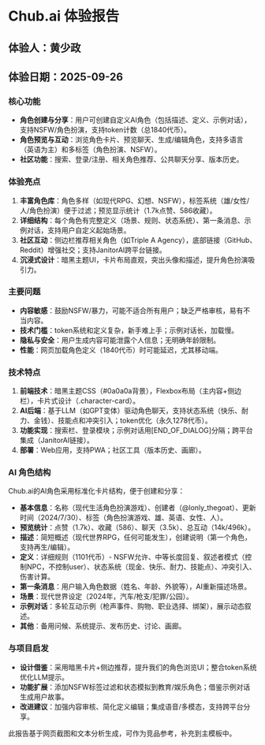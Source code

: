 # Chub.ai 体验报告

## 体验人：黄少政
## 体验日期：2025-09-26

### 核心功能
- **角色创建与分享**：用户可创建自定义AI角色（包括描述、定义、示例对话），支持NSFW/角色扮演，支持token计数（总1840代币）。
- **角色预览与互动**：浏览角色卡片、预览聊天、生成/编辑角色，支持多语言（英语为主）和多标签（角色扮演、NSFW）。
- **社区功能**：搜索、登录/注册、相关角色推荐、公共聊天分享、版本历史。

### 体验亮点
1. **丰富角色库**：角色多样（如现代RPG、幻想、NSFW），标签系统（雄/女性/人/角色扮演）便于过滤；预览显示统计（1.7k点赞、586收藏）。
2. **详细结构**：每个角色有完整定义（场景、规则、状态系统）、第一条消息、示例对话，支持用户自定义起始场景。
3. **社区互动**：侧边栏推荐相关角色（如Triple A Agency），底部链接（GitHub、Reddit）增强社交；支持JanitorAI跨平台链接。
4. **沉浸式设计**：暗黑主题UI，卡片布局直观，突出头像和描述，提升角色扮演吸引力。

### 主要问题
- **内容敏感**：鼓励NSFW/暴力，可能不适合所有用户；缺乏严格审核，易有不当内容。
- **技术门槛**：token系统和定义复杂，新手难上手；示例对话长，加载慢。
- **隐私与安全**：用户生成内容可能泄露个人信息；无明确年龄限制。
- **性能**：网页加载角色定义（1840代币）时可能延迟，尤其移动端。

### 技术特点
1. **前端技术**：暗黑主题CSS（#0a0a0a背景），Flexbox布局（主内容+侧边栏），卡片式设计（.character-card）。
2. **AI后端**：基于LLM（如GPT变体）驱动角色聊天，支持状态系统（快乐、耐力、金钱）、技能点和冲突引入；token优化（永久1278代币）。
3. **功能实现**：搜索栏、登录模块；示例对话用[END_OF_DIALOG]分隔；跨平台集成（JanitorAI链接）。
4. **部署**：Web应用，支持PWA；社区工具（版本历史、画廊）。

### AI 角色结构
Chub.ai的AI角色采用标准化卡片结构，便于创建和分享：
- **基本信息**：名称（现代生活角色扮演游戏）、创建者（@lonly_thegoat）、更新时间（2024/7/30）、标签（角色扮演游戏、雄、英语、女性、人）。
- **预览统计**：点赞（1.7k）、收藏（586）、聊天（3.5k）、总互动（14k/496k）。
- **描述**：简短概述（现代世界RPG，任何可能发生），创建说明（第一个角色，支持再生/编辑）。
- **定义**：详细规则（1101代币）- NSFW允许、中等长度回复、叙述者模式（控制NPC，不控制user）、状态系统（现金、快乐、耐力、技能点）、冲突引入、伤害计算。
- **第一条消息**：用户输入角色数据（姓名、年龄、外貌等），AI重新描述场景。
- **场景**：现代世界设定（2024年，汽车/枪支/犯罪/公园）。
- **示例对话**：多轮互动示例（枪声事件、购物、职业选择、绑架），展示动态叙述。
- **其他**：备用问候、系统提示、发布历史、讨论、画廊。

### 与项目启发
- **设计借鉴**：采用暗黑卡片+侧边推荐，提升我们的角色浏览UI；整合token系统优化LLM提示。
- **功能扩展**：添加NSFW标签过滤和状态模拟到教育/娱乐角色；借鉴示例对话生成用户故事。
- **改进建议**：加强内容审核、简化定义编辑；集成语音/多模态，支持跨平台分享。

此报告基于网页截图和文本分析生成，可作为竞品参考，补充到主模板中。
